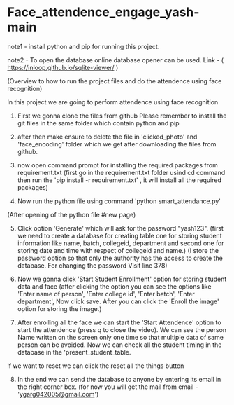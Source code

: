 # Face_attendence_engage_yash-main
note1 - install python and pip for running this project.

note2 - To open the database online database opener can be used. Link - ( https://inloop.github.io/sqlite-viewer/ )

(Overview to how to run the project files and do the attendence using face recognition)

In this project we are going to perform attendence using face recognition

1) First we gonna clone the files from github
Please remember to install the git files in the same folder which contain python and pip

2) after then make ensure to delete the file in 'clicked_photo' and 'face_encoding' folder which we get after downloading the files from github.

3) now open command prompt for installing the required packages from requirement.txt
(first go in the requirement.txt folder usind cd command then run the 'pip install -r requirement.txt' , it will install all the required packages) 

4) Now run the python file using command 'python smart_attendance.py'

(After opening of the python file #new page)

5) Click option 'Generate' which will ask for the password "yash123".
  (first we need to create a database for creating table one for storing student information like name, batch, collegeid, department and second one for storing date and time with respect of collegeid and name.)
  (I store the password option so that only the authority has the access to create the database. For changing the password Visit line 378)

6) Now we gonna click 'Start Student Enrollment' option for storing student data and face
(after clicking the option you can see the options like 'Enter name of person', 'Enter college id', 'Enter batch', 'Enter department', Now click save.  After you can click the 'Enroll the image' option for storing the image.) 

7) After enrolling all the face we can start the 'Start Attendence' option to start the attendence (press q to close the video). We can see the person Name written on the screen only one time so that multiple data of same person can be avoided. Now we can check all the student timing in the database in the 'present_student_table.

if we want to reset we can click the reset all the things button

8) In the end we can send the database to anyone by entering its email in the right corner box.
(for now you will get the mail from email - 'ygarg042005@gmail.com')
